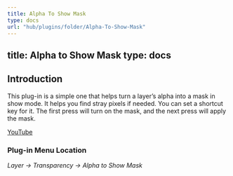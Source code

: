 ```yaml
---
title: Alpha To Show Mask
type: docs
url: "hub/plugins/folder/Alpha-To-Show-Mask"
---
```

title: Alpha to Show Mask
type: docs
---

## Introduction

This plug-in is a simple one that helps turn a layer’s alpha into a mask in show mode. It helps you find stray pixels if needed. You can set a shortcut key for it. The first press will turn on the mask, and the next press will apply the mask.

[YouTube](https://youtu.be/endGIR4zymk)

### Plug-in Menu Location

_Layer -> Transparency -> Alpha to Show Mask_
